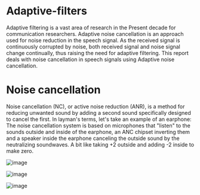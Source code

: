 # Adaptive-filters
Adaptive filtering is a vast area of research in the Present decade for communication researchers. Adaptive noise cancellation is an approach used for noise reduction in the speech signal. As the received signal is continuously corrupted by noise, both received signal and noise signal change continually, thus raising the need for adaptive filtering. This report deals with noise cancellation in speech signals using Adaptive noise cancellation.


# Noise cancellation

Noise cancellation (NC), or active noise reduction (ANR), is a method for reducing unwanted sound by adding a second sound specifically designed to cancel the first. In layman's terms, let's take an example of an earphone: The noise cancellation system is based on microphones that "listen" to the sounds outside and inside of the earphone, an ANC chipset inverting them and a speaker inside the earphone canceling the outside sound by the neutralizing soundwaves. A bit like taking +2 outside and adding -2 inside to make zero.

![image](https://user-images.githubusercontent.com/90281515/146786607-c13c66c5-e2c3-409a-8dbb-27e8f7351f88.png)

![image](https://user-images.githubusercontent.com/90281515/146786708-226ac46c-b0a2-4038-9d20-6558d93d8191.png)


![image](https://user-images.githubusercontent.com/90281515/146786727-fe0cf03a-7917-4528-ba17-ce4b62b1f9f0.png)
